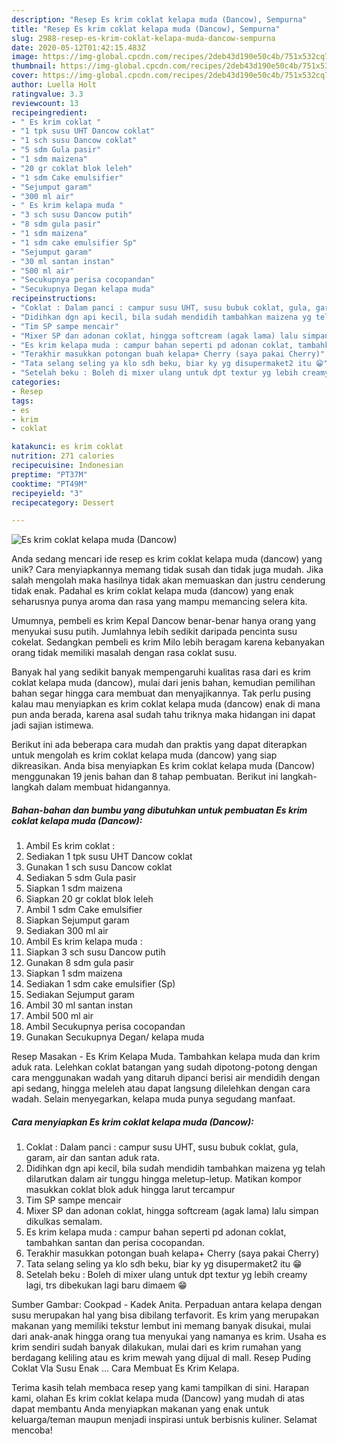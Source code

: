 ```yaml
---
description: "Resep Es krim coklat kelapa muda (Dancow), Sempurna"
title: "Resep Es krim coklat kelapa muda (Dancow), Sempurna"
slug: 2988-resep-es-krim-coklat-kelapa-muda-dancow-sempurna
date: 2020-05-12T01:42:15.483Z
image: https://img-global.cpcdn.com/recipes/2deb43d190e50c4b/751x532cq70/es-krim-coklat-kelapa-muda-dancow-foto-resep-utama.jpg
thumbnail: https://img-global.cpcdn.com/recipes/2deb43d190e50c4b/751x532cq70/es-krim-coklat-kelapa-muda-dancow-foto-resep-utama.jpg
cover: https://img-global.cpcdn.com/recipes/2deb43d190e50c4b/751x532cq70/es-krim-coklat-kelapa-muda-dancow-foto-resep-utama.jpg
author: Luella Holt
ratingvalue: 3.3
reviewcount: 13
recipeingredient:
- " Es krim coklat "
- "1 tpk susu UHT Dancow coklat"
- "1 sch susu Dancow coklat"
- "5 sdm Gula pasir"
- "1 sdm maizena"
- "20 gr coklat blok leleh"
- "1 sdm Cake emulsifier"
- "Sejumput garam"
- "300 ml air"
- " Es krim kelapa muda "
- "3 sch susu Dancow putih"
- "8 sdm gula pasir"
- "1 sdm maizena"
- "1 sdm cake emulsifier Sp"
- "Sejumput garam"
- "30 ml santan instan"
- "500 ml air"
- "Secukupnya perisa cocopandan"
- "Secukupnya Degan kelapa muda"
recipeinstructions:
- "Coklat : Dalam panci : campur susu UHT, susu bubuk coklat, gula, garam, air dan santan aduk rata."
- "Didihkan dgn api kecil, bila sudah mendidih tambahkan maizena yg telah dilarutkan dalam air tunggu hingga meletup-letup. Matikan kompor masukkan coklat blok aduk hingga larut tercampur"
- "Tim SP sampe mencair"
- "Mixer SP dan adonan coklat, hingga softcream (agak lama) lalu simpan dikulkas semalam."
- "Es krim kelapa muda : campur bahan seperti pd adonan coklat, tambahkan santan dan perisa cocopandan."
- "Terakhir masukkan potongan buah kelapa+ Cherry (saya pakai Cherry)"
- "Tata selang seling ya klo sdh beku, biar ky yg disupermaket2 itu 😁"
- "Setelah beku : Boleh di mixer ulang untuk dpt textur yg lebih creamy lagi, trs dibekukan lagi baru dimaem 😁"
categories:
- Resep
tags:
- es
- krim
- coklat

katakunci: es krim coklat 
nutrition: 271 calories
recipecuisine: Indonesian
preptime: "PT37M"
cooktime: "PT49M"
recipeyield: "3"
recipecategory: Dessert

---
```



![Es krim coklat kelapa muda (Dancow)](https://img-global.cpcdn.com/recipes/2deb43d190e50c4b/751x532cq70/es-krim-coklat-kelapa-muda-dancow-foto-resep-utama.jpg)

Anda sedang mencari ide resep es krim coklat kelapa muda (dancow) yang unik? Cara menyiapkannya memang tidak susah dan tidak juga mudah. Jika salah mengolah maka hasilnya tidak akan memuaskan dan justru cenderung tidak enak. Padahal es krim coklat kelapa muda (dancow) yang enak seharusnya punya aroma dan rasa yang mampu memancing selera kita.

Umumnya, pembeli es krim Kepal Dancow benar-benar hanya orang yang menyukai susu putih. Jumlahnya lebih sedikit daripada pencinta susu cokelat. Sedangkan pembeli es krim Milo lebih beragam karena kebanyakan orang tidak memiliki masalah dengan rasa coklat susu.

Banyak hal yang sedikit banyak mempengaruhi kualitas rasa dari es krim coklat kelapa muda (dancow), mulai dari jenis bahan, kemudian pemilihan bahan segar hingga cara membuat dan menyajikannya. Tak perlu pusing kalau mau menyiapkan es krim coklat kelapa muda (dancow) enak di mana pun anda berada, karena asal sudah tahu triknya maka hidangan ini dapat jadi sajian istimewa.


Berikut ini ada beberapa cara mudah dan praktis yang dapat diterapkan untuk mengolah es krim coklat kelapa muda (dancow) yang siap dikreasikan. Anda bisa menyiapkan Es krim coklat kelapa muda (Dancow) menggunakan 19 jenis bahan dan 8 tahap pembuatan. Berikut ini langkah-langkah dalam membuat hidangannya.

<!--inarticleads1-->

##### Bahan-bahan dan bumbu yang dibutuhkan untuk pembuatan Es krim coklat kelapa muda (Dancow):

1. Ambil  Es krim coklat :
1. Sediakan 1 tpk susu UHT Dancow coklat
1. Gunakan 1 sch susu Dancow coklat
1. Sediakan 5 sdm Gula pasir
1. Siapkan 1 sdm maizena
1. Siapkan 20 gr coklat blok leleh
1. Ambil 1 sdm Cake emulsifier
1. Siapkan Sejumput garam
1. Sediakan 300 ml air
1. Ambil  Es krim kelapa muda :
1. Siapkan 3 sch susu Dancow putih
1. Gunakan 8 sdm gula pasir
1. Siapkan 1 sdm maizena
1. Sediakan 1 sdm cake emulsifier (Sp)
1. Sediakan Sejumput garam
1. Ambil 30 ml santan instan
1. Ambil 500 ml air
1. Ambil Secukupnya perisa cocopandan
1. Gunakan Secukupnya Degan/ kelapa muda


Resep Masakan - Es Krim Kelapa Muda. Tambahkan kelapa muda dan krim aduk rata. Lelehkan coklat batangan yang sudah dipotong-potong dengan cara menggunakan wadah yang ditaruh dipanci berisi air mendidih dengan api sedang, hingga meleleh atau dapat langsung dilelehkan dengan cara wadah. Selain menyegarkan, kelapa muda punya segudang manfaat. 

<!--inarticleads2-->

##### Cara menyiapkan Es krim coklat kelapa muda (Dancow):

1. Coklat : Dalam panci : campur susu UHT, susu bubuk coklat, gula, garam, air dan santan aduk rata.
1. Didihkan dgn api kecil, bila sudah mendidih tambahkan maizena yg telah dilarutkan dalam air tunggu hingga meletup-letup. Matikan kompor masukkan coklat blok aduk hingga larut tercampur
1. Tim SP sampe mencair
1. Mixer SP dan adonan coklat, hingga softcream (agak lama) lalu simpan dikulkas semalam.
1. Es krim kelapa muda : campur bahan seperti pd adonan coklat, tambahkan santan dan perisa cocopandan.
1. Terakhir masukkan potongan buah kelapa+ Cherry (saya pakai Cherry)
1. Tata selang seling ya klo sdh beku, biar ky yg disupermaket2 itu 😁
1. Setelah beku : Boleh di mixer ulang untuk dpt textur yg lebih creamy lagi, trs dibekukan lagi baru dimaem 😁


Sumber Gambar: Cookpad - Kadek Anita. Perpaduan antara kelapa dengan susu merupakan hal yang bisa dibilang terfavorit. Es krim yang merupakan makanan yang memiliki tekstur lembut ini memang banyak disukai, mulai dari anak-anak hingga orang tua menyukai yang namanya es krim. Usaha es krim sendiri sudah banyak dilakukan, mulai dari es krim rumahan yang berdagang keliling atau es krim mewah yang dijual di mall. Resep Puding Coklat Vla Susu Enak … Cara Membuat Es Krim Kelapa. 

Terima kasih telah membaca resep yang kami tampilkan di sini. Harapan kami, olahan Es krim coklat kelapa muda (Dancow) yang mudah di atas dapat membantu Anda menyiapkan makanan yang enak untuk keluarga/teman maupun menjadi inspirasi untuk berbisnis kuliner. Selamat mencoba!

